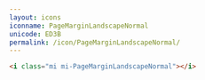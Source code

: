 ```yaml
---
layout: icons
iconname: PageMarginLandscapeNormal
unicode: ED3B
permalink: /icon/PageMarginLandscapeNormal/
---
```


``` html
<i class="mi mi-PageMarginLandscapeNormal"></i>
```
